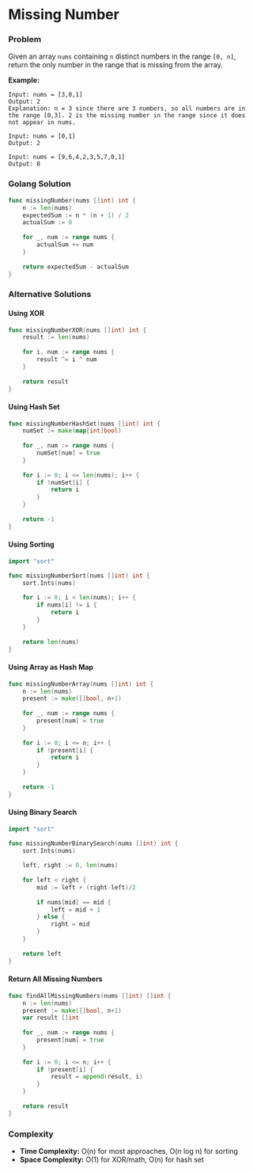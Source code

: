 # Missing Number

### Problem
Given an array `nums` containing `n` distinct numbers in the range `[0, n]`, return the only number in the range that is missing from the array.

**Example:**
```
Input: nums = [3,0,1]
Output: 2
Explanation: n = 3 since there are 3 numbers, so all numbers are in the range [0,3]. 2 is the missing number in the range since it does not appear in nums.

Input: nums = [0,1]
Output: 2

Input: nums = [9,6,4,2,3,5,7,0,1]
Output: 8
```

### Golang Solution

```go
func missingNumber(nums []int) int {
    n := len(nums)
    expectedSum := n * (n + 1) / 2
    actualSum := 0
    
    for _, num := range nums {
        actualSum += num
    }
    
    return expectedSum - actualSum
}
```

### Alternative Solutions

#### **Using XOR**
```go
func missingNumberXOR(nums []int) int {
    result := len(nums)
    
    for i, num := range nums {
        result ^= i ^ num
    }
    
    return result
}
```

#### **Using Hash Set**
```go
func missingNumberHashSet(nums []int) int {
    numSet := make(map[int]bool)
    
    for _, num := range nums {
        numSet[num] = true
    }
    
    for i := 0; i <= len(nums); i++ {
        if !numSet[i] {
            return i
        }
    }
    
    return -1
}
```

#### **Using Sorting**
```go
import "sort"

func missingNumberSort(nums []int) int {
    sort.Ints(nums)
    
    for i := 0; i < len(nums); i++ {
        if nums[i] != i {
            return i
        }
    }
    
    return len(nums)
}
```

#### **Using Array as Hash Map**
```go
func missingNumberArray(nums []int) int {
    n := len(nums)
    present := make([]bool, n+1)
    
    for _, num := range nums {
        present[num] = true
    }
    
    for i := 0; i <= n; i++ {
        if !present[i] {
            return i
        }
    }
    
    return -1
}
```

#### **Using Binary Search**
```go
import "sort"

func missingNumberBinarySearch(nums []int) int {
    sort.Ints(nums)
    
    left, right := 0, len(nums)
    
    for left < right {
        mid := left + (right-left)/2
        
        if nums[mid] == mid {
            left = mid + 1
        } else {
            right = mid
        }
    }
    
    return left
}
```

#### **Return All Missing Numbers**
```go
func findAllMissingNumbers(nums []int) []int {
    n := len(nums)
    present := make([]bool, n+1)
    var result []int
    
    for _, num := range nums {
        present[num] = true
    }
    
    for i := 0; i <= n; i++ {
        if !present[i] {
            result = append(result, i)
        }
    }
    
    return result
}
```

### Complexity
- **Time Complexity:** O(n) for most approaches, O(n log n) for sorting
- **Space Complexity:** O(1) for XOR/math, O(n) for hash set